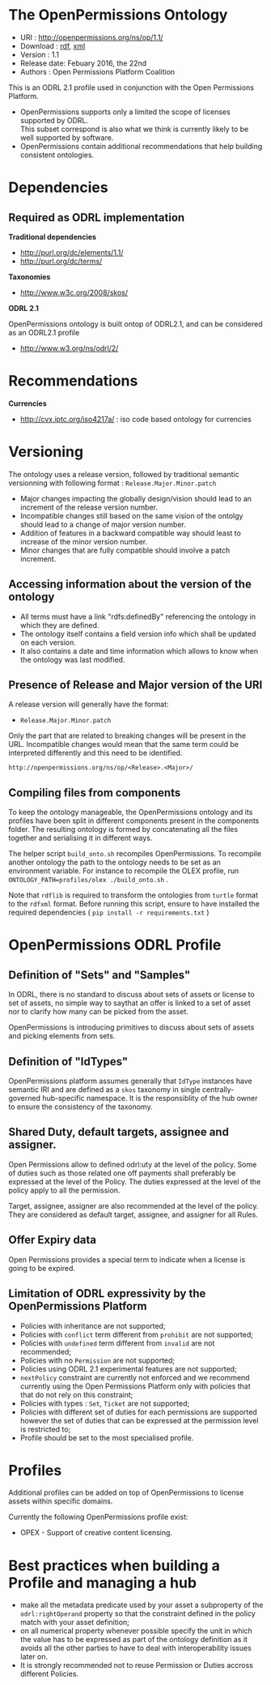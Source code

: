 The OpenPermissions Ontology
============================

- URI : http://openpermissions.org/ns/op/1.1/
- Download : [rdf]( http://openpermissions.org/ontologies/ol-1.1.rdf), [xml]( http://openpermissions.org/ontologies/ol-1.1.xml)
- Version : 1.1
- Release date: Febuary 2016, the 22nd
- Authors : Open Permissions Platform Coalition

This is an ODRL 2.1 profile used in conjunction with the Open Permissions Platform.

- OpenPermissions supports only a limited the scope of licenses supported by ODRL.  
  This subset correspond is also what we think is currently likely to be well supported by software.
- OpenPermissions contain additional recommendations that help building consistent ontologies.

Dependencies
============

Required as ODRL implementation
-------------------------------
**Traditional dependencies**

- <http://purl.org/dc/elements/1.1/>
- <http://purl.org/dc/terms/>


**Taxonomies**

- <http://www.w3c.org/2008/skos/>


**ODRL 2.1**

OpenPermissions ontology is built ontop of ODRL2.1, and can be considered as an ODRL2.1 profile

- <http://www.w3.org/ns/odrl/2/>

Recommendations
===============


**Currencies**

- <http://cvx.iptc.org/iso4217a/> : iso code based ontology for currencies


Versioning
==========

The ontology uses a release version, followed by  traditional semantic versionning with following format : `Release.Major.Minor.patch`

- Major changes impacting the globally design/vision should lead to an increment of the release version number. 
- Incompatible changes still based on the same vision of the ontolgy should lead to a change of major version number.
- Addition of features in a backward compatible way should least to increase of the minor version number.
- Minor changes that are fully compatible should involve a patch increment.

Accessing information about the version of the ontology
-------------------------------------------------------

- All terms must have a link "rdfs:definedBy" referencing the ontology in which they are defined.
- The ontology itself contains a field version info which shall be updated on each version.
- It also contains a date and time information which allows to know when the ontology was last modified.

Presence of Release and Major version of the URI 
------------------------------------------------

A release version will generally have the format:

- `Release.Major.Minor.patch`

Only the part that are related to breaking changes will be present in the URL.
Incompatible changes would mean that the same term could be interpreted differently and this need to be identified.

```
http://openpermissions.org/ns/op/<Release>.<Major>/ 
```

Compiling files from components
-------------------------------

To keep the ontology manageable, the OpenPermissions ontology and its profiles have been split in different components present
in the components folder. The resulting ontology is formed by concatenating all the files together and serialising it in different
ways. 

The helper script `build_onto.sh` recompiles OpenPermissions. To recompile another ontology the path to the ontology needs to be
set as an environment variable. For instance to recompile the OLEX profile, run `ONTOLOGY_PATH=profiles/olex ./build_onto.sh` .

Note that `rdflib` is required to transform the ontologies from `turtle` format to the `rdfxml` format. Before running this script, ensure to have installed  the required dependencies ( `pip install -r requirements.txt`  )


OpenPermissions ODRL Profile
============================

Definition of "Sets" and "Samples"
----------------------------------

In ODRL, there is no standard to discuss about sets of assets or license to set of assets,
no simple way  to saythat an offer is linked to a set of asset nor to clarify how many can 
be picked from the asset.

OpenPermissions is introducing primitives to discuss about sets of assets and picking elements 
from sets.


Definition of "IdTypes"
-----------------------

OpenPermissions platform assumes generally that `IdType` instances have semantic IRI and 
are defined as a `skos` taxonomy in single centrally-governed hub-specific namespace.
It is the responsiblity of the hub owner to ensure the consistency of the taxonomy.


Shared Duty, default targets, assignee and assigner.
----------------------------------------------------

Open Permissions allow to defined odrl:uty at the level of the policy.
Some of duties such as those related one off payments shall preferably be expressed at the level of the Policy.
The duties expressed at the level of the policy apply to all the permission.

Target, assignee, assigner are also recommended at the level of the policy.
They are considered as default target, assignee, and assigner for all Rules.

Offer Expiry data
-----------------

Open Permissions provides a special term to indicate when a license is going to be expired.


Limitation of ODRL expressivity by the OpenPermissions Platform
---------------------------------------------------------------

  * Policies with inheritance are not supported;
  * Policies with `conflict` term different from `prohibit` are not supported;
  * Policies with `undefined` term different from `invalid` are not recommended;
  * Policies with no `Permission` are not supported;
  * Policies using ODRL 2.1 experimental features are not supported;
  * `nextPolicy` constraint are currently not enforced and we recommend currently using the Open Permissions Platform only with policies that 
    that do not rely on this constraint;
  * Policies with types : `Set`, `Ticket` are not supported;
  * Policies with different set of duties for each permissions are supported however the set of duties that can be expressed at the permission level 
    is restricted to;
  * Profile should be set to the most specialised profile.

Profiles                            
========
Additional profiles can be added on top of OpenPermissions to license assets within specific domains.

Currently the following OpenPermissions profile exist:

   * OPEX - Support of creative content licensing.


Best practices when building a Profile and managing a hub
=========================================================

* make all the metadata predicate used by your asset a subproperty of the `odrl:rightOperand` property so that the constraint defined in the policy match with your asset definition;
* on all numerical property whenever possible specify the unit in which the value has to be expressed as part of the ontology definition as it avoids all the other parties to have to deal with interoperability issues later on.
* It is strongly recommended not to reuse Permission or Duties accross different Policies. 
 
